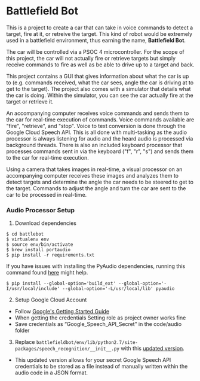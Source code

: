 # Battlefield Bot
This is a project to create a car that can take in voice commands to detect a target, fire at it, or retreive the target. This kind of robot would be extremely used in a battlefield environment, thus earning the name, **Battlefield Bot**.

The car will be controlled via a PSOC 4 microcontroller. For the scope of this project, the car will not actually fire or retrieve targets but simply receive commands to fire as well as be able to drive up to a target and back.

This project contains a GUI that gives information about what the car is up to (e.g. commands received, what the car sees, angle the car is driving at to get to the target). The project also comes with a simulator that details what the car is doing. Within the simulator, you can see the car actually fire at the target or retrieve it.

An accompanying computer receives voice commands and sends them to the car for real-time execution of commands. Voice commands available are "fire", "retrieve", and "stop". Voice to text conversion is done through the Google Cloud Speech API. This is all done with multi-tasking as the audio processor is always listening for audio and the heard audio is processed via background threads. There is also an included keyboard processor that processes commands sent in via the keyboard ("f", "r", "s") and sends them to the car for real-time execution.

Using a camera that takes images in real-time, a visual processor on an accompanying computer receives these images and analyzes them to detect targets and determine the angle the car needs to be steered to get to the target. Commands to adjust the angle and turn the car are sent to the car to be processed in real-time.

### Audio Processor Setup
1. Download dependencies
```
$ cd battlebot
$ virtualenv env
$ source env/bin/activate
$ brew install portaudio
$ pip install -r requirements.txt
```

If you have issues with installing the PyAudio dependencies, running this command found [here](http://stackoverflow.com/questions/33513522/when-installing-pyaudio-pip-cannot-find-portaudio-h-in-usr-local-include) might help.
```
$ pip install --global-option='build_ext' --global-option='-I/usr/local/include' --global-option='-L/usr/local/lib' pyaudio
```

2. Setup Google Cloud Account
* Follow [Google's Getting Started Guide](https://cloud.google.com/speech/docs/getting-started)
* When getting the credentials Setting role as project owner works fine
* Save credentials as “Google_Speech_API_Secret” in the code/audio folder

3. Replace `battlefieldbot/env/lib/python2.7/site-packages/speech_recognition/__init__.py` with this [updated version](https://github.com/jeffreychan637/speech_recognition/blob/google-json-file/speech_recognition/__init__.py).
* This updated version allows for your secret Google Speech API credentials to be stored as a file instead of manually written within the audio code in a JSON format.
